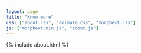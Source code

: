 ```yaml
---
layout: page
title: "Know more"
css: ["about.css", "animate.css", "morphext.css"]
js: ["morphext.min.js", "about.js"]
---
```

{% include about.html %}